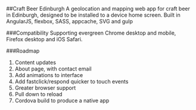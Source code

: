 ##Craft Beer Edinburgh
A geolocation and mapping web app for craft beer in Edinburgh, designed to be installed to a device home screen. Built in AngularJS, flexbox, SASS, appcache, SVG and gulp

###Compatibility
Supporting evergreen Chrome desktop and mobile, Firefox desktop and iOS Safari.

###Roadmap
1. Content updates
2. About page, with contact email
3. Add animations to interface
4. Add fastclick/respond quicker to touch events
5. Greater browser support
6. Pull down to reload
7. Cordova build to produce a native app

